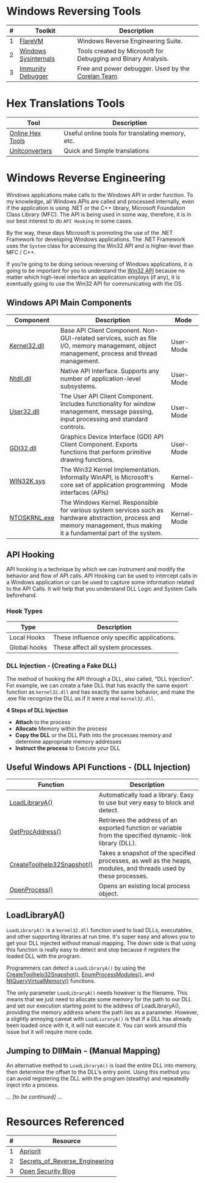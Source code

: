 # Windows Reversing Tools
| # | Toolkit | Description |
| --- | --- | --- |
| 1 | [FlareVM](https://github.com/fireeye/flare-vm) | Windows Reverse Engineering Suite. |
| 2 | [Windows Sysinternals](https://docs.microsoft.com/en-us/sysinternals/) | Tools created by Microsoft for Debugging and Binary Analysis. |
| 3 | [Immunity Debugger](https://www.immunityinc.com/products/debugger/) | Free and power debugger.  Used by the [Corelan Team](https://www.corelan.be/index.php/about-us/about-corelan-team/). |

# Hex Translations Tools
| Tool | Description |
| --- | --- |
| [Online Hex Tools](https://onlinehextools.com/) | Useful online tools for translating memory, etc. |
| [Unitconverters](https://www.unitconverters.net/numbers/base-10-to-base-8.htm) | Quick and Simple translations |

# Windows Reverse Engineering
Windows applications make calls to the Windows API in order function.  To my knowledge, all Windows APIs are called and processed internally, even if the application is using .NET or the C++ library, Microsoft Foundation Class Library (MFC).  The API is being used in some way, therefore, it is in our best interest to do `API Hooking` in some cases. 

By the way, these days Microsoft is promoting the use of the .NET Framework for developing Windows applications. The .NET Framework uses the `System` class for accessing the Win32 API and is higher-level than MFC / C++.

If you’re going to be doing serious reversing of Windows applications, it is going to be important for you to understand the [Win32 API](https://docs.microsoft.com/en-us/windows/win32/apiindex/windows-api-list) because no matter which high-level interface an application employs (if any), it is eventually going to use the Win32 API for communicating with the OS

## Windows API Main Components
| Component | Description | Mode |
| --- | --- | --- |
| [Kernel32.dll](https://en.wikipedia.org/wiki/Microsoft_Windows_library_files#KERNEL32.DLL) | Base API Client Component. Non-GUI-related services, such as file I/O, memory management, object management, process and thread management. | User-Mode |
| [Ntdll.dll](https://en.wikipedia.org/wiki/Microsoft_Windows_library_files#NTDLL.DLL) | Native API Interface. Supports any number of application-level subsystems. | User-Mode |
| [User32.dll](https://en.wikipedia.org/wiki/Microsoft_Windows_library_files#USER32.DLL) | The User API Client Component. Includes functionality for window management, message passing, input processing and standard controls. | User-Mode |
| [GDI32.dll](https://en.wikipedia.org/wiki/Microsoft_Windows_library_files#GDI32.DLL) | Graphics Device Interface (GDI) API Client Component. Exports functions that perform primitive drawing functions. | User-Mode |
| [WIN32K.sys](https://en.wikipedia.org/wiki/Windows_API) | The Win32 Kernel Implementation.  Informally WinAPI, is Microsoft's core set of application programming interfaces (APIs) | Kernel-Mode |
| [NTOSKRNL.exe](https://en.wikipedia.org/wiki/Ntoskrnl.exe) | The Windows Kernel. Responsible for various system services such as hardware abstraction, process and memory management, thus making it a fundamental part of the system. | Kernel-Mode |


## API Hooking
API hooking is a technique by which we can instrument and modify the behavior and flow of API calls. API Hooking can be used to intercept calls in a Windows application or can be used to capture some information related to the API Calls.  It will help that you understand DLL Logic and System Calls beforehand.

### Hook Types
| Type | Description |
| --- | --- |
| Local Hooks | These influence only specific applications. |
| Global hooks | These affect all system processes. |

### DLL Injection - (Creating a Fake DLL)
The method of hooking the API through a DLL, also called, "DLL Injection".  For example, we can create a fake DLL that has exactly the same export function as `kernel32.dll` and has exactly the same behavior, and make the .exe file recognize the DLL as if it were a real `kernel32.dll`.

**4 Steps of DLL Injection**
  - **Attach** to the process
  - **Allocate** Memory within the process
  - **Copy the DLL** or the DLL Path into the processes memory and determine appropriate memory addresses
  - **Instruct the process** to Execute your DLL

## Useful Windows API Functions - (DLL Injection)
| Function | Description |
| --- | --- |
| [LoadLibraryA()](https://docs.microsoft.com/en-us/windows/win32/api/libloaderapi/nf-libloaderapi-loadlibrarya) | Automatically load a library.  Easy to use but very easy to block and detect. |
| [GetProcAddress()](https://docs.microsoft.com/en-us/windows/win32/api/libloaderapi/nf-libloaderapi-getprocaddress) | Retrieves the address of an exported function or variable from the specified dynamic-link library (DLL). |
| [CreateToolhelp32Snapshot()](https://docs.microsoft.com/en-us/windows/win32/api/tlhelp32/nf-tlhelp32-createtoolhelp32snapshot) | Takes a snapshot of the specified processes, as well as the heaps, modules, and threads used by these processes. |
| [OpenProcess()](https://docs.microsoft.com/en-us/windows/win32/api/processthreadsapi/nf-processthreadsapi-openprocess) | Opens an existing local process object. |

## LoadLibraryA()
`LoadLibraryA()` is a `kernel32.dll` function used to load DLLs, executables, and other supporting libraries at run time.  It's super easy and allows you to get your DLL injected without manual mapping.  The down side is that using this function is really easy to detect and stop because it registers the loaded DLL with the program.

Programmers can detect a `LoadLibraryA()` by using the [CreateToolhelp32Snapshot()](https://docs.microsoft.com/en-us/windows/win32/api/tlhelp32/nf-tlhelp32-createtoolhelp32snapshot), [EnumProcessModules()](https://docs.microsoft.com/en-us/windows/win32/api/psapi/nf-psapi-enumprocessmodules), and [NtQueryVirtualMemory()](https://docs.microsoft.com/en-us/windows-hardware/drivers/ddi/ntifs/nf-ntifs-ntqueryvirtualmemory) functions.

The only parameter `LoadLibraryA()` needs however is the filename.  This means that we just need to allocate some memory for the path to our DLL and set our execution starting point to the address of LoadLibraryA(), providing the memory address where the path lies as a parameter. However, a slightly annoying caveat with `LoadLivraryA()` is that if a DLL has already been loaded once with it, it will not execute it. You can work around this issue but it will require more code.

## Jumping to DllMain - (Manual Mapping)
An alternative method to `LoadLibraryA()` is load the entire DLL into memory, then determine the offset to the DLL's entry point. Using this method you can avoid registering the DLL with the program (stealthy) and repeatedly inject into a process.

... *[to be continued]* ...


# Resources Referenced
| # | Resource |
| --- | --- |
| 1 | [Apriorit](https://www.apriorit.com/dev-blog/160-apihooks) |
| 2 | [Secrets_of_Reverse_Engineering](https://www.foo.be/cours/dess-20122013/b/Eldad_Eilam-Reversing__Secrets_of_Reverse_Engineering-Wiley(2005).pdf) |
| 3 | [Open Security Blog](http://blog.opensecurityresearch.com/2013/01/windows-dll-injection-basics.html) |

